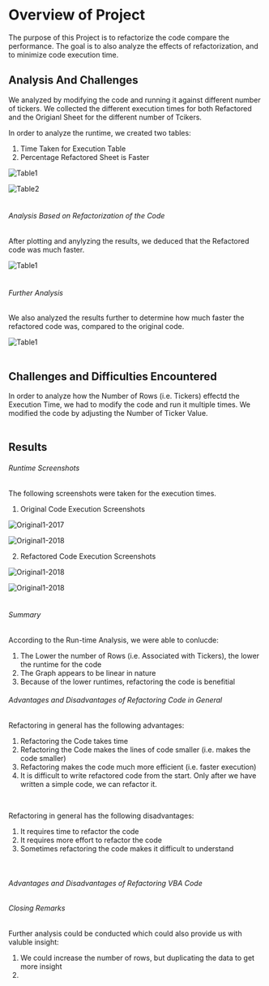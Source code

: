 # Overview of Project #
The purpose of this Project is to refactorize the code compare the performance. The goal is to also analyze the effects of refactorization, and to minimize code execution time. 


## Analysis And Challenges ##
We analyzed by modifying the code and running it against different number of tickers. We collected the different execution times for both Refactored and the Origianl Sheet for the different number of Tcikers.

In order to analyze the runtime, we created two tables:
1. Time Taken for Execution Table
2. Percentage Refactored Sheet is Faster

![Table1](/Resources/Table-ExecutionTimeTaken.png)

![Table2](/Resources/Table-PercentageRefactoredFaster.png)
<br><br>

###### Analysis Based on Refactorization of the Code ######
After plotting and anylyzing the results, we deduced that the Refactored code was much faster. 

![Table1](/Resources/Chart-RuntimeComparison.png)
<br><br>


###### Further Analysis ######
We also analyzed the results further to determine how much faster the refactored code was, compared to the original code.

![Table1](/Resources/Chart-RefactoredSheetPerformance.png)
<br><br>

## Challenges and Difficulties Encountered ##
In order to analyze how the Number of Rows (i.e. Tickers) effectd the Execution Time, we had to modify the code and run it multiple times. We modified the code by adjusting the Number of Ticker Value. 
<br><br>

## Results ##
###### Runtime Screenshots ######
The following screenshots were taken for the execution times. 

1. Original Code Execution Screenshots

![Original1-2017](/Resources/Original-2017.png)

![Original1-2018](/Resources/Original-2018.png)

2. Refactored Code Execution Screenshots

![Original1-2018](/Resources/Refactored-2017.png)

![Original1-2018](/Resources/Refactored-2018.png)
<br><br>

###### Summary ######
According to the Run-time Analysis, we were able to conlucde:
1) The Lower the number of Rows (i.e. Associated with Tickers), the lower the runtime for the code
2) The Graph appears to be linear in nature
3) Because of the lower runtimes, refactoring the code is benefitial

###### Advantages and Disadvantages of Refactoring Code in General ######
Refactoring in general has the following advantages:
1. Refactoring the Code takes time
2. Refactoring the Code makes the lines of code smaller (i.e. makes the code smaller)
3. Refactoring makes the code much more efficient (i.e. faster execution)
4. It is difficult to write refactored code from the start. Only after we have written a simple code, we can refactor it. 
<br>

Refactoring in general has the following disadvantages:
1. It requires time to refactor the code
2. It requires more effort to refactor the code
3. Sometimes refactoring the code makes it difficult to understand
<br>

###### Advantages and Disadvantages of Refactoring VBA Code ######



###### Closing Remarks ######
Further analysis could be conducted which could also provide us with valuble insight:
1. We could increase the number of rows, but duplicating the data to get more insight 
2. 


